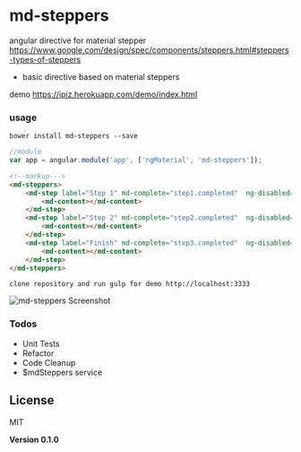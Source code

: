 # md-steppers
angular directive for material stepper
https://www.google.com/design/spec/components/steppers.html#steppers-types-of-steppers

  - basic directive based on material steppers

demo https://ipiz.herokuapp.com/demo/index.html

### usage
```shell
bower install md-steppers --save
```
```javascript
//module
var app = angular.module('app', ['ngMaterial', 'md-steppers']);
```
```html
<!--markup--->
<md-steppers>
    <md-step label="Step 1" md-complete="step1.completed"  ng-disabled="step1.disabled">
        <md-content></md-content>
    </md-step>
    <md-step label="Step 2" md-complete="step2.completed"  ng-disabled="step2.disabled">
        <md-content></md-content>
    </md-step>
    <md-step label="Finish" md-complete="step3.completed"  ng-disabled="step3.disabled">
        <md-content></md-content>
    </md-step>
</md-steppers>
```

```
clone repository and run gulp for demo http://localhost:3333
```

![md-steppers Screenshot](https://raw.githubusercontent.com/ipiz/md-steppers/master/md-steppers.png "md-steppers Screenshot")

### Todos

 - Unit Tests
 - Refactor
 - Code Cleanup
 - $mdSteppers service

License
----

MIT


**Version 0.1.0**
